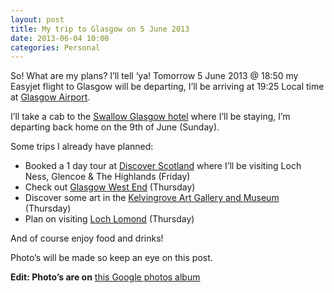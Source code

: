 ```yaml
---
layout: post
title: My trip to Glasgow on 5 June 2013
date: 2013-06-04 10:00
categories: Personal
---
```

So! What are my plans? I’ll tell ‘ya! Tomorrow 5 June 2013 @ 18:50 my Easyjet flight to Glasgow will be departing, I’ll be arriving at 19:25 Local time at [Glasgow Airport](http://www.glasgowairport.com/).

I’ll take a cab to the [Swallow Glasgow hotel](http://www.tripadvisor.com/Hotel_Review-g186534-d194029-Reviews-Swallow_Glasgow-Glasgow_Scotland.html) where I’ll be staying, I’m departing back home on the 9th of June (Sunday).

Some trips I already have planned:

 - Booked a 1 day tour at [Discover Scotland](http://www.discoverscotlandtours.com/Glencoe.htm) where I’ll be visiting Loch
   Ness, Glencoe & The Highlands (Friday)
 - Check out [Glasgow West End](http://www.tripadvisor.nl/Attraction_Review-g186534-d308657-Reviews-Glasgow_West_End-Glasgow_Scotland.html)
   (Thursday)
 - Discover some art in the [Kelvingrove Art Gallery and
   Museum](http://www.tripadvisor.nl/Attraction_Review-g186534-d189009-Reviews-Kelvingrove_Art_Gallery_and_Museum-Glasgow_Scotland.html) (Thursday)
 - Plan on visiting [Loch Lomond](http://www.tripadvisor.nl/Attraction_Review-g186534-d214161-Reviews-Loch_Lomond_Park_Centre-Glasgow_Scotland.html) (Thursday)

And of course enjoy food and drinks!

Photo’s will be made so keep an eye on this post.

**Edit: Photo’s are on** [this Google photos album](https://photos.app.goo.gl/YM2ZVX9WpDerKzuo1)
